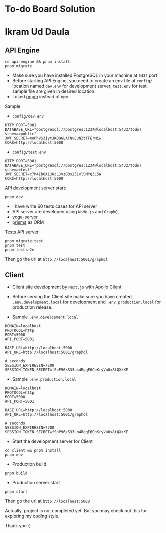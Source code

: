 # To-do Board Solution
# Ikram Ud Daula

## API Engine

```
cd api-engine && pnpm install
pnpm migrate
```
- Make sure you have installed PostgreSQL in your machine at `5432` port
- Before starting API Engine, you need to create an env file at `config/` location named `dev.env` for development server, `test.env` for test. sample file are given in desired location.
- I used [pnpm](https://pnpm.io/) instead of `npm`


Sample 
- `config/dev.env`
```
HTTP_PORT=5001
DATABASE_URL="postgresql://postgres:1234@localhost:5432/todo?schema=public"
JWT_SECRET=moPhVS3jytJKDQGLAFNvEuNZtTFErMiw
CORS=http://localhost:5000
```

- `config/test.env`
```
HTTP_PORT=5001
DATABASE_URL="postgresql://postgres:1234@localhost:5432/todo?schema=test"
JWT_SECRET=c7M4Ib6A1JHcLJvzB3s251vlSMYQ3L5W
CORS=http://localhost:5000
```

API development server start:
```
pnpm dev
```
- I have write 60 tests cases for API server
- API server are developed using `Node.js` and `GraphQL`
- [yoga-server](https://the-guild.dev/graphql/yoga-server/docs)
- [prisma](https://www.prisma.io/docs/getting-started) as ORM

Tests API server
```
pnpm migrate:test
pnpm test
pnpm test:e2e
```

Then go the url at `http://localhost:5001/graphql`

## Client

- Client site development by `Next.js` with [Apollo Client](https://www.apollographql.com/docs/react)

- Before serving the Client site make sure you have created `.env.development.local` for development and `.env.production.local` for production release.

- Sample `.env.development.local`
```
DOMAIN=localhost
PROTOCOL=http
PORT=5000
API_PORT=5001

BASE_URL=http://localhost:5000
API_URL=http://localhost:5001/graphql

# seconds
SESSION_EXPIRESIN=7200
SESSION_TOKEN_SECRET=fSpP96kS33us4RgqE6CbKryVu8x8tQXkKE
```

- Sample `.env.production.local`
```
DOMAIN=localhost
PROTOCOL=http
PORT=5000
API_PORT=5001

BASE_URL=http://localhost:5000
API_URL=http://localhost:5001/graphql

# seconds
SESSION_EXPIRESIN=7200
SESSION_TOKEN_SECRET=fSpP96kS33ub4RgqE6CbKryVu8x8tQXkKE
```

- Start the development server for Client
```
cd client && pnpm install
pnpm dev
```

- Production build
```
pnpm build
```

- Production server start
```
pnpm start
```

Then go the url at `http://localhost:5000`

Actually, project is not completed yet. But you may check out this for exploring my coding style.

Thank you :)